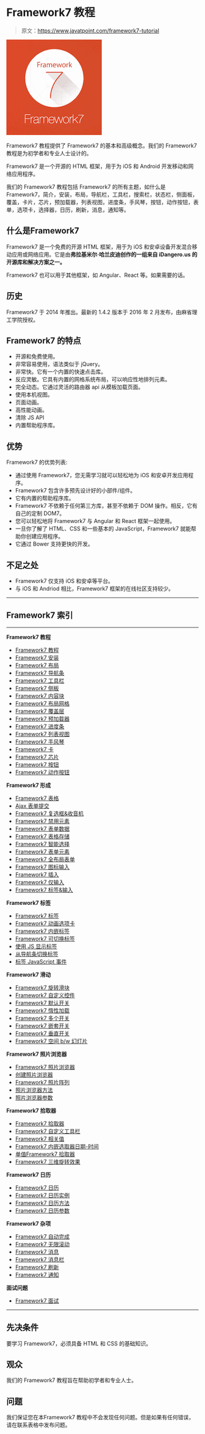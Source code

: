 # Framework7 教程

> 原文：<https://www.javatpoint.com/framework7-tutorial>

![Framework7 Tutorial](img/09a84dadc29b5e57b53872054ed4433f.png)

Framework7 教程提供了 Framework7 的基本和高级概念。我们的 Framework7 教程是为初学者和专业人士设计的。

Framework7 是一个开源的 HTML 框架，用于为 iOS 和 Android 开发移动和网络应用程序。

我们的 Framework7 教程包括 Framework7 的所有主题，如什么是 Framework7，简介，安装，布局，导航栏，工具栏，搜索栏，状态栏，侧面板，覆盖，卡片，芯片，预加载器，列表视图，进度条，手风琴，按钮，动作按钮，表单，选项卡，选择器，日历，刷新，消息，通知等。

## 什么是Framework7

Framework7 是一个免费的开源 HTML 框架，用于为 iOS 和安卓设备开发混合移动应用或网络应用。它是由**弗拉基米尔·哈兰皮迪创作的一组来自 iDangero.us 的开源库和解决方案之一。**

Framework7 也可以用于其他框架，如 Angular、React 等。如果需要的话。

## 历史

Framework7 于 2014 年推出。最新的 1.4.2 版本于 2016 年 2 月发布，由麻省理工学院授权。

## Framework7 的特点

*   开源和免费使用。
*   非常容易使用，语法类似于 jQuery。
*   非常快。它有一个内置的快速点击库。
*   反应灵敏。它具有内置的网格系统布局，可以响应性地排列元素。
*   完全动态。它通过灵活的路由器 api 从模板加载页面。
*   使用本机视图。
*   页面动画。
*   高性能动画。
*   清除 JS API
*   内置帮助程序库。

## 优势

Framework7 的优势列表:

*   通过使用 Framework7，您无需学习就可以轻松地为 iOS 和安卓开发应用程序。
*   Framework7 包含许多预先设计好的小部件/组件。
*   它有内置的帮助程序库。
*   Framework7 不依赖于任何第三方库，甚至不依赖于 DOM 操作。相反，它有自己的定制 DOM7。
*   您可以轻松地将 Framework7 与 Angular 和 React 框架一起使用。
*   一旦你了解了 HTML、CSS 和一些基本的 JavaScript，Framework7 就能帮助你创建应用程序。
*   它通过 Bower 支持更快的开发。

## 不足之处

*   Framework7 仅支持 iOS 和安卓等平台。
*   与 iOS 和 Andriod 相比，Framework7 框架的在线社区支持较少。

* * *

## Framework7 索引

* * *

**Framework7 教程**

*   [Framework7 教程](framework7-tutorial)
*   [Framework7 安装](framework7-installation)
*   [Framework7 布局](framework7-layouts)
*   [Framework7 导航条](framework7-navbars)
*   [Framework7 工具栏](framework7-toolbars)
*   [Framework7 侧板](framework7-side-panels)
*   [Framework7 内容块](framework7-content-block)
*   [Framework7 布局网格](framework7-layout-grid)
*   [Framework7 覆盖层](framework7-overlays)
*   [Framework7 预加载器](framework7-preloaders)
*   [Framework7 进度条](framework7-progress-bar)
*   [Framework7 列表视图](framework7-list-views)
*   [Framework7 手风琴](framework7-accordion)
*   [Framework7 卡](framework7-cards)
*   [Framework7 芯片](framework7-chips)
*   [Framework7 按钮](framework7-buttons)
*   [Framework7 动作按钮](framework7-action-button)

**Framework7 形成**

*   [Framework7 表格](framework7-form)
*   [Ajax 表单提交](ajax-form-submit)
*   [Framework7 复选框&收音机](framework7-checkboxes-and-radios)
*   [Framework7 禁用元素](framework7-disabled-elements)
*   [Framework7 表单数据](framework7-form-data)
*   [Framework7 表格存储](framework7-form-storage)
*   [Framework7 智能选择](framework7-smart-select)
*   [Framework7 表单元素](framework7-form-elements)
*   [Framework7 全布局表单](framework7-full-layout-form)
*   [Framework7 图标输入](framework7-icons-and-inputs)
*   [Framework7 插入](framework7-insert)
*   [Framework7 仅输入](framework7-just-inputs)
*   [Framework7 标签&输入](framework7-labels-and-inputs)

**Framework7 标签**

*   [Framework7 标签](framework7-tabs)
*   [Framework7 动画选项卡](framework7-animated-tabs)
*   [Framework7 内嵌标签](framework7-inline-tabs)
*   [Framework7 可切换标签](framework7-swipeable-tabs)
*   [使用 JS 显示标签](framework7-show-tab-using-javascript)
*   [从导航条切换标签](framework7-switch-tabs-from-navbar)
*   [标签 JavaScript 事件](framework7-tabs-javascript-events)

**Framework7 滑动**

*   [Framework7 旋转滑块](framework7-swiper-slider)
*   [Framework7 自定义控件](framework7-custom-controls)
*   [Framework7 默认开关](framework7-default-swiper-with-pagination)
*   [Framework7 惰性加载](framework7-lazy-loading)
*   [Framework7 多个开关](framework7-multiple-swipers)
*   [Framework7 嵌套开关](framework7-nested-swipers)
*   [Framework7 垂直开关](framework7-vertical-swiper)
*   [Framework7 空间 b/w 幻灯片](framework7-space-between-slides)

**Framework7 照片浏览器**

*   [Framework7 照片浏览器](framework7-photo-browser)
*   [创建照片浏览器](framework7-create-photo-browser-instance)
*   [Framework7 照片阵列](framework7-photos-array)
*   [照片浏览器方法](framework7-photo-browser-methods-and-properties)
*   [照片浏览器参数](framework7-photo-browser-parameters)

**Framework7 拾取器**

*   [Framework7 拾取器](framework7-picker)
*   [Framework7 自定义工具栏](framework7-custom-toolbar)
*   [Framework7 相关值](framework7-dependent-values)
*   [Framework7 内嵌选取器日期-时间](framework7-inline-picker-date-time)
*   [单值Framework7 拾取器](framework7-picker-with-single-value)
*   [Framework7 三维旋转效果](framework7-two-values-and-3d-rotate-effect)

**Framework7 日历**

*   [Framework7 日历](framework7-calendar)
*   [Framework7 日历实例](framework7-access-to-calendar-instance)
*   [Framework7 日历方法](framework7-calendar-methods-and-properties)
*   [Framework7 日历参数](framework7-calendar-parameters)

**Framework7 杂项**

*   [Framework7 自动完成](framework7-autocomplete)
*   [Framework7 无限滚动](framework7-infinite-scroll)
*   [Framework7 消息](framework7-messages)
*   [Framework7 消息栏](framework7-message-bar)
*   [Framework7 刷新](framework7-refresh)
*   [Framework7 通知](framework7-notifications)

**面试问题**

*   [Framework7 面试](framework7-interview-questions)

* * *

## 先决条件

要学习 Framework7，必须具备 HTML 和 CSS 的基础知识。

## 观众

我们的 Framework7 教程旨在帮助初学者和专业人士。

## 问题

我们保证您在本Framework7 教程中不会发现任何问题。但是如果有任何错误，请在联系表格中发布问题。